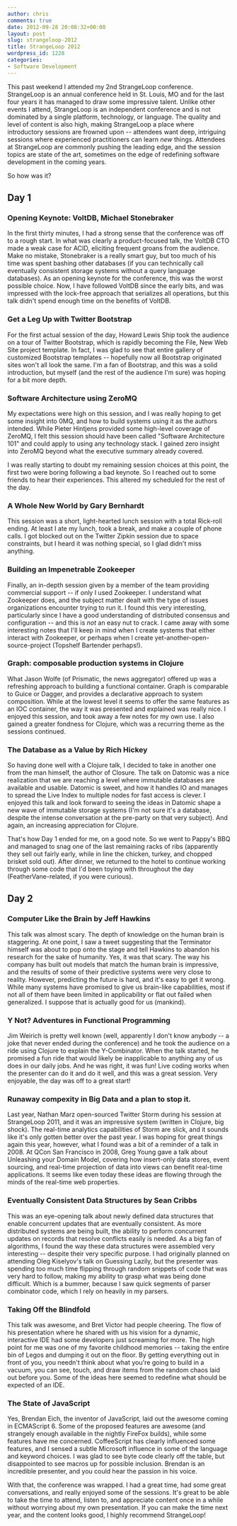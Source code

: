 ```yaml
---
author: chris
comments: true
date: 2012-09-28 20:08:32+00:00
layout: post
slug: strangeloop-2012
title: StrangeLoop 2012
wordpress_id: 1228
categories:
- Software Development
---
```


This past weekend I attended my 2nd StrangeLoop conference. StrangeLoop is an annual conference held in St. Louis, MO and for the last four years it has managed to draw some impressive talent. Unlike other events I attend, StrangeLoop is an independent conference and is not dominated by a single platform, technology, or language. The quality and level of content is also high, making StrangeLoop a place where introductory sessions are frowned upon -- attendees want deep, intriguing sessions where experienced practitioners can learn _new_ things. Attendees at StrangeLoop are commonly pushing the leading edge, and the session topics are state of the art, sometimes on the edge of redefining software development in the coming years.




So how was it?




## Day 1




### Opening Keynote: VoltDB, Michael Stonebraker




In the first thirty minutes, I had a strong sense that the conference was off to a rough start. In what was clearly a product-focused talk, the VoltDB CTO made a weak case for ACID, eliciting frequent groans from the audience. Make no mistake, Stonebraker is a really smart guy, but too much of his time was spent bashing other databases (if you can technically call eventually consistent storage systems without a query language databases). As an opening keynote for the conference, this was the worst possible choice. Now, I have followed VoltDB since the early bits, and was impressed with the lock-free approach that serializes all operations, but this talk didn't spend enough time on the benefits of VoltDB.




### Get a Leg Up with Twitter Bootstrap




For the first actual session of the day, Howard Lewis Ship took the audience on a tour of Twitter Bootstrap, which is rapidly becoming the File, New Web Site project template. In fact, I was glad to see that entire gallery of customized Bootstrap templates -- hopefully now all Bootstrap originated sites won't all look the same. I'm a fan of Bootstrap, and this was a solid introduction, but myself (and the rest of the audience I'm sure) was hoping for a bit more depth.




### Software Architecture using ZeroMQ




My expectations were high on this session, and I was really hoping to get some insight into 0MQ, and how to build systems using it as the authors intended. While Pieter Hintjens provided some high-level coverage of ZeroMQ, I felt this session should have been called "Software Architecture 101" and could apply to using any technology stack. I gained zero insight into ZeroMQ beyond what the executive summary already covered.




I was really starting to doubt my remaining session choices at this point, the first two were boring following a bad keynote. So I reached out to some friends to hear their experiences. This altered my scheduled for the rest of the day.




### A Whole New World by Gary Bernhardt




This session was a short, light-hearted lunch session with a total Rick-roll ending. At least I ate my lunch, took a break, and make a couple of phone calls. I got blocked out on the Twitter Zipkin session due to space constraints, but I heard it was nothing special, so I glad didn't miss anything.




### Building an Impenetrable Zookeeper




Finally, an in-depth session given by a member of the team providing commercial support -- if only I used Zookeeper. I understand what Zookeeper does, and the subject matter dealt with the type of issues organizations encounter trying to run it. I found this very interesting, particularly since I have a good understanding of distributed consensus and configuration -- and this is _not_ an easy nut to crack. I came away with some interesting notes that I'll keep in mind when I create systems that either interact with Zookeeper, or perhaps when I create yet-another-open-source-project (Topshelf Bartender perhaps!). 




### Graph: composable production systems in Clojure




What Jason Wolfe (of Prismatic, the news aggregator) offered up was a refreshing approach to building a functional container. Graph is comparable to Guice or Dagger, and provides a declarative approach to system composition. While at the lowest level it seems to offer the same features as an IOC container, the way it was presented and explained was really nice. I enjoyed this session, and took away a few notes for my own use. I also gained a greater fondness for Clojure, which was a recurring theme as the sessions continued.




### The Database as a Value by Rich Hickey




So having done well with a Clojure talk, I decided to take in another one from the man himself, the author of Closure. The talk on Datomic was a nice realization that we are reaching a level where immutable databases are available and usable. Datomic is sweet, and how it handles IO and manages to spread the Live Index to multiple nodes for fast access is clever. I enjoyed this talk and look forward to seeing the ideas in Datomic shape a new wave of immutable storage systems (I'm not sure it's a database, despite the intense conversation at the pre-party on that very subject). And again, an increasing appreciation for Clojure.




That's how Day 1 ended for me, on a good note. So we went to Pappy's BBQ and managed to snag one of the last remaining racks of ribs (apparently they sell out fairly early, while in line the chicken, turkey, and chopped brisket sold out). After dinner, we returned to the hotel to continue working through some code that I'd been toying with throughout the day (FeatherVane-related, if you were curious).




## Day 2




### Computer Like the Brain by Jeff Hawkins




This talk was almost scary. The depth of knowledge on the human brain is staggering. At one point, I saw a tweet suggesting that the Terminator himself was about to pop onto the stage and tell Hawkins to abandon his research for the sake of humanity. Yes, it was that scary. The way his company has built out models that match the human brain is impressive, and the results of some of their predictive systems were very close to reality. However, predicting the future is hard, and it's easy to get it wrong. While many systems have promised to give us brain-like capabilities, most if not all of them have been limited in applicability or flat out failed when generalized. I suppose that is actually good for us (mankind).




### Y Not? Adventures in Functional Programming




Jim Weirich is pretty well known (well, apparently I don't know anybody -- a joke that never ended during the conference) and he took the audience on a ride using Clojure to explain the Y-Combinator. When the talk started, he promised a fun ride that would likely be inapplicable to anything any of us does in our daily jobs. And he was right, it was fun! Live coding works when the presenter can do it and do it well, and this was a great session. Very enjoyable, the day was off to a great start!




### Runaway compexity in Big Data and a plan to stop it.




Last year, Nathan Marz open-sourced Twitter Storm during his session at StrangeLoop 2011, and it was an impressive system (written in Clojure, big shock). The real-time analytics capabilities of Storm are slick, and it sounds like it's only gotten better over the past year. I was hoping for great things again this year, however, what I found was a bit of a reminder of a talk in 2008. At QCon San Francisco in 2008, Greg Young gave a talk about Unleashing your Domain Model, covering how insert-only data stores, event sourcing, and real-time projection of data into views can benefit real-time applications. It seems like even today these ideas are flowing through the minds of the real-time web properties.




### Eventually Consistent Data Structures by Sean Cribbs




This was an eye-opening talk about newly defined data structures that enable concurrent updates that are eventually consistent. As more distributed systems are being built, the ability to perform concurrent updates on records that resolve conflicts easily is needed. As a big fan of algorithms, I found the way these data structures were assembled very interesting -- despite their very specific purpose. I had originally planned on attending Oleg Kiselyov's talk on Guessing Lazily, but the presenter was spending too much time flipping through random snippets of code that was very hard to follow, making my ability to grasp what was being done difficult. Which is a bummer, because I saw quick segments of parser combinator code, which I rely on heavily in my parsers.




### Taking Off the Blindfold




This talk was awesome, and Bret Victor had people cheering. The flow of his presentation where he shared with us his vision for a dynamic, interactive IDE had some developers just screaming for more. The high point for me was one of my favorite childhood memories -- taking the entire bin of Legos and dumping it out on the floor. By getting everything out in front of you, you needn't think about what you're going to build in a vacuum, you can see, touch, and draw items from the random chaos laid out before you. Some of the ideas here seemed to redefine what should be expected of an IDE.




### The State of JavaScript




Yes, Brendan Eich, the inventor of JavaScript, laid out the awesome coming in ECMAScript 6. Some of the proposed features are awesome (and strangely enough available in the nightly FireFox builds), while some features have me concerned. CoffeeScript has clearly influenced some features, and I sensed a subtle Microsoft influence in some of the language and keyword choices. I was glad to see byte code clearly off the table, but disappointed to see macros up for possible inclusion. Brendan is an incredible presenter, and you could hear the passion in his voice.




With that, the conference was wrapped. I had a great time, had some great conversations, and really enjoyed some of the sessions. It's great to be able to take the time to attend, listen to, and appreciate content once in a while without worrying about my own presentation. If you can make the time next year, and the content looks good, I highly recommend StrangeLoop!




 




 
